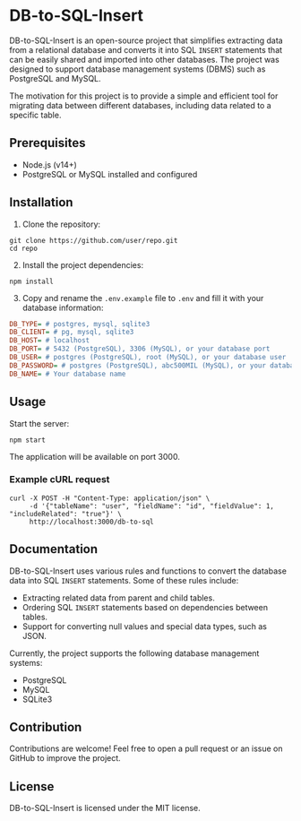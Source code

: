 # DB-to-SQL-Insert

DB-to-SQL-Insert is an open-source project that simplifies extracting data from a relational database and converts it into SQL `INSERT` statements that can be easily shared and imported into other databases. The project was designed to support database management systems (DBMS) such as PostgreSQL and MySQL.

The motivation for this project is to provide a simple and efficient tool for migrating data between different databases, including data related to a specific table.

## Prerequisites

- Node.js (v14+)
- PostgreSQL or MySQL installed and configured

## Installation

1. Clone the repository:

```
git clone https://github.com/user/repo.git
cd repo
```

2. Install the project dependencies:

```
npm install
```

3. Copy and rename the `.env.example` file to `.env` and fill it with your database information:

```ini
DB_TYPE= # postgres, mysql, sqlite3
DB_CLIENT= # pg, mysql, sqlite3
DB_HOST= # localhost
DB_PORT= # 5432 (PostgreSQL), 3306 (MySQL), or your database port
DB_USER= # postgres (PostgreSQL), root (MySQL), or your database user
DB_PASSWORD= # postgres (PostgreSQL), abc500MIL (MySQL), or your database password
DB_NAME= # Your database name
```

## Usage

Start the server:

```
npm start
```

The application will be available on port 3000.

### Example cURL request

```
curl -X POST -H "Content-Type: application/json" \
     -d '{"tableName": "user", "fieldName": "id", "fieldValue": 1, "includeRelated": "true"}' \
     http://localhost:3000/db-to-sql
```

## Documentation

DB-to-SQL-Insert uses various rules and functions to convert the database data into SQL `INSERT` statements. Some of these rules include:

- Extracting related data from parent and child tables.
- Ordering SQL `INSERT` statements based on dependencies between tables.
- Support for converting null values and special data types, such as JSON.

Currently, the project supports the following database management systems:

- PostgreSQL
- MySQL
- SQLite3

## Contribution

Contributions are welcome! Feel free to open a pull request or an issue on GitHub to improve the project.

## License

DB-to-SQL-Insert is licensed under the MIT license.
